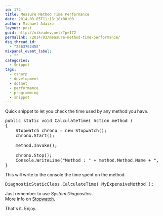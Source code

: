 ```yaml
---
id: 172
title: Measure Method Time Performance
date: 2014-03-05T11:18:18+00:00
author: Michael Adaixo
layout: post
guid: http://mikeadev.net/?p=172
permalink: /2014/03/measure-method-time-performance/
dsq_thread_id:
  - "2363762458"
mixpanel_event_label:
  - ""
categories:
  - Snippet
tags:
  - csharp
  - development
  - dotnet
  - performance
  - programming
  - snippet
---
```

Quick snippet to let you check the time used by any method you have.

<pre class="EnlighterJSRAW" data-enlighter-language="csharp" data-enlighter-theme="" data-enlighter-highlight="" data-enlighter-linenumbers="" data-enlighter-lineoffset="" data-enlighter-title="" data-enlighter-group="">public static void CalculateTime( Action method )
{
    Stopwatch chrono = new Stopwatch();
    chrono.Start();

    method.Invoke();
            
    chrono.Stop();
    Console.WriteLine("Method : " + method.Method.Name + ", Time: " + chrono.ElapsedMilliseconds + " (ms)");
}</pre>

This will write to the console the time spent on the method.

<pre class="EnlighterJSRAW" data-enlighter-language="csharp" data-enlighter-theme="" data-enlighter-highlight="" data-enlighter-linenumbers="" data-enlighter-lineoffset="" data-enlighter-title="" data-enlighter-group="">DiagnosticStaticClass.CalculateTime( MyExpensiveMethod );</pre>

Just remember to use _System.Diagnostics_.  
More info on <a title="MSDN Stopwatch" href="http://msdn.microsoft.com/en-us/library/system.diagnostics.stopwatch(v=vs.110).aspx" target="_blank" rel="noopener noreferrer">Stopwatch</a>.

That's it. Enjoy.